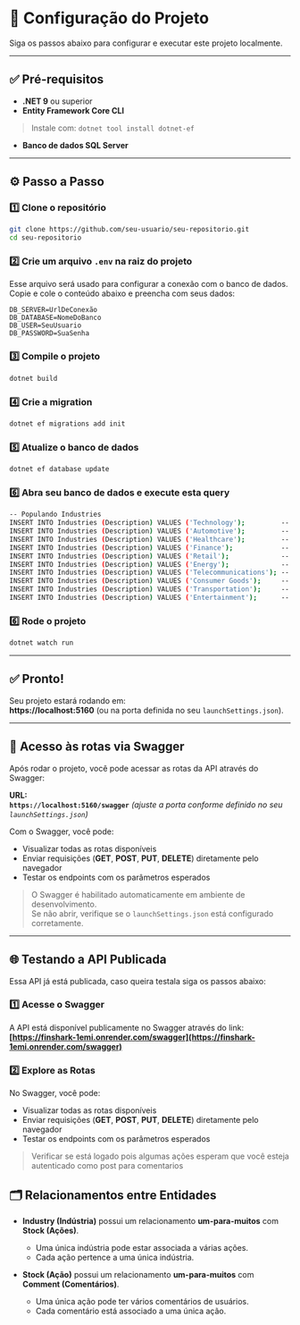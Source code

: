 # 🚀 Configuração do Projeto

Siga os passos abaixo para configurar e executar este projeto localmente.

---

## ✅ Pré-requisitos

- **.NET 9** ou superior  
- **Entity Framework Core CLI**  
> Instale com: `dotnet tool install dotnet-ef`  
- **Banco de dados SQL Server**

---

## ⚙️ Passo a Passo

### 1️⃣ Clone o repositório

```bash
git clone https://github.com/seu-usuario/seu-repositorio.git
cd seu-repositorio
```

### 2️⃣ Crie um arquivo `.env` na raiz do projeto

Esse arquivo será usado para configurar a conexão com o banco de dados. Copie e cole o conteúdo abaixo e preencha com seus dados:

```env
DB_SERVER=UrlDeConexão
DB_DATABASE=NomeDoBanco
DB_USER=SeuUsuario
DB_PASSWORD=SuaSenha
```

### 3️⃣ Compile o projeto

```bash
dotnet build
```

### 4️⃣ Crie a migration

```bash
dotnet ef migrations add init
```

### 5️⃣ Atualize o banco de dados

```bash
dotnet ef database update
```

### 6️⃣ Abra seu banco de dados e execute esta query 

```bash
-- Populando Industries
INSERT INTO Industries (Description) VALUES ('Technology');         -- 1
INSERT INTO Industries (Description) VALUES ('Automotive');         -- 2
INSERT INTO Industries (Description) VALUES ('Healthcare');         -- 3
INSERT INTO Industries (Description) VALUES ('Finance');            -- 4
INSERT INTO Industries (Description) VALUES ('Retail');             -- 5
INSERT INTO Industries (Description) VALUES ('Energy');             -- 6
INSERT INTO Industries (Description) VALUES ('Telecommunications'); -- 7
INSERT INTO Industries (Description) VALUES ('Consumer Goods');     -- 8
INSERT INTO Industries (Description) VALUES ('Transportation');     -- 9
INSERT INTO Industries (Description) VALUES ('Entertainment');      -- 10
```

### 6️⃣ Rode o projeto

```bash
dotnet watch run
```

---

## ✅ Pronto!

Seu projeto estará rodando em:  
**https://localhost:5160** (ou na porta definida no seu `launchSettings.json`).

---

## 📘 Acesso às rotas via Swagger

Após rodar o projeto, você pode acessar as rotas da API através do Swagger:

**URL:**  
**`https://localhost:5160/swagger`** *(ajuste a porta conforme definido no seu `launchSettings.json`)*

Com o Swagger, você pode:

- Visualizar todas as rotas disponíveis  
- Enviar requisições (**GET**, **POST**, **PUT**, **DELETE**) diretamente pelo navegador  
- Testar os endpoints com os parâmetros esperados  

> O Swagger é habilitado automaticamente em ambiente de desenvolvimento.  
> Se não abrir, verifique se o `launchSettings.json` está configurado corretamente.

---

## 🌐 Testando a API Publicada

Essa API já está publicada, caso queira testala siga os passos abaixo:

### 1️⃣ Acesse o Swagger

A API está disponível publicamente no Swagger através do link:  
**[https://finshark-1emi.onrender.com/swagger](https://finshark-1emi.onrender.com/swagger)**

### 2️⃣ Explore as Rotas

No Swagger, você pode:

- Visualizar todas as rotas disponíveis  
- Enviar requisições (**GET**, **POST**, **PUT**, **DELETE**) diretamente pelo navegador  
- Testar os endpoints com os parâmetros esperados 
> Verificar se está logado pois algumas ações esperam que você esteja autenticado como post para comentarios 

## 🗂️ Relacionamentos entre Entidades

- **Industry (Indústria)** possui um relacionamento **um-para-muitos** com **Stock (Ações)**.
  - Uma única indústria pode estar associada a várias ações.
  - Cada ação pertence a uma única indústria.

- **Stock (Ação)** possui um relacionamento **um-para-muitos** com **Comment (Comentários)**.
  - Uma única ação pode ter vários comentários de usuários.
  - Cada comentário está associado a uma única ação.

  
